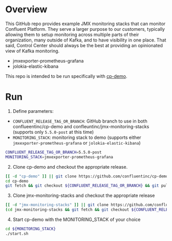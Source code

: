 # Overview

This GitHub repo provides example JMX monitoring stacks that can monitor Confluent Platform.
They serve a larger purpose to our customers, typically allowing them to setup monitoring across multiple parts of their organization, many outside of Kafka, and to have visibility in one place.
That said, Control Center should always be the best at providing an opinionated view of Kafka monitoring.

* jmxexporter-prometheus-grafana
* jolokia-elastic-kibana

This repo is intended to be run specifically with [cp-demo](https://github.com/confluentinc/cp-demo).

# Run

1. Define parameters:

* `CONFLUENT_RELEASE_TAG_OR_BRANCH`: GitHub branch to use in both conflueentinc/cp-demo and confleuntinc/jmx-monitoring-stacks (supports only `5.5.0-post` at this time)
* `MONITORING_STACK`: monitoring stack to demo (supports either `jmxexporter-prometheus-grafana` or `jolokia-elastic-kibana`)

```bash
CONFLUENT_RELEASE_TAG_OR_BRANCH=5.5.0-post
MONITORING_STACK=jmxexporter-prometheus-grafana

```

2. Clone cp-demo and checkout the appropriate release.

```bash
[[ -d "cp-demo" ]] || git clone https://github.com/confluentinc/cp-demo.git
cd cp-demo
git fetch && git checkout ${CONFLUENT_RELEASE_TAG_OR_BRANCH} && git pull
```

3. Clone jmx-monitoring-stacks and checkout the appropriate release

```bash
[[ -d "jmx-monitoring-stacks" ]] || git clone https://github.com/confluentinc/jmx-monitoring-stacks.git
(cd jmx-monitoring-stacks && git fetch && git checkout ${CONFLUENT_RELEASE_TAG_OR_BRANCH} && git pull)
```

4. Start cp-demo with the MONITORING_STACK of your choice 

```bash
cd ${MONITORING_STACK}
./start.sh
```
